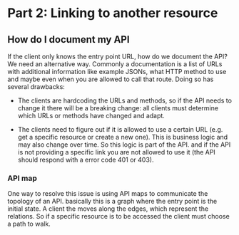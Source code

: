 # Part 2: Linking to another resource

## How do I document my API
If the client only knows the entry point URL, how do we document the API? We need an alternative way. Commonly a documentation is a list of URLs with additional information like example JSONs, what HTTP method to use and maybe even when you are allowed to call that route. Doing so has several drawbacks:

- The clients are hardcoding the URLs and methods, so if the API needs to change it there will be a breaking change: all clients must determine which URLs or methods have changed and adapt.

- The clients need to figure out if it is allowed to use a certain URL (e.g. get a specific resource or create a new one). This is business logic and may also change over time. So this logic is part of the API. and if the API is not providing a specific link you are not allowed to use it (the API should respond with a error code 401 or 403).

### API map 
One way to resolve this issue is using API maps to communicate the topology of an API. basically this is a graph where the entry point is the initial state. A client the moves along the edges, which represent the relations. So if a specific resource is to be accessed the client must choose a path to walk.
